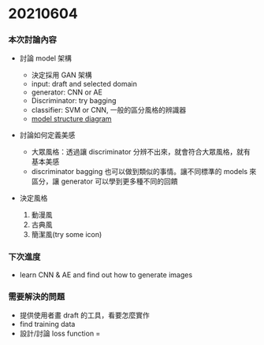 # 20210604

### 本次討論內容
- 討論 model 架構
    - 決定採用 GAN 架構
    - input: draft and selected domain
    - generator: CNN or AE
    - Discriminator: try bagging
    - classifier: SVM or CNN, 一般的區分風格的辨識器
    - [model structure diagram](https://drive.google.com/file/d/1IWGf6ROWVokJu4W9tqCuVjyYUvJWz6Ww/view?usp=sharing)

- 討論如何定義美感
    - 大眾風格：透過讓 discriminator 分辨不出來，就會符合大眾風格，就有基本美感
    - discriminator bagging 也可以做到類似的事情。讓不同標準的 models 來區分，讓 generator 可以學到更多種不同的回饋

- 決定風格
    1. 動漫風
    2. 古典風
    3. 簡潔風(try some icon)

### 下次進度

- learn CNN & AE and find out how to generate images

### 需要解決的問題

- 提供使用者畫 draft 的工具，看要怎麼實作
- find training data
- 設計/討論 loss function
=